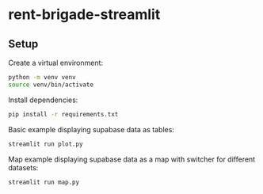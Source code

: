 # rent-brigade-streamlit

## Setup

Create a virtual environment:
```bash
python -m venv venv
source venv/bin/activate
```

Install dependencies:
```bash
pip install -r requirements.txt
```

Basic example displaying supabase data as tables:
```bash
streamlit run plot.py
```

Map example displaying supabase data as a map with switcher for different datasets:
```bash
streamlit run map.py
```



